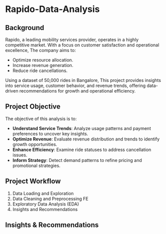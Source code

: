 # Rapido-Data-Analysis
## Background
Rapido, a leading mobility services provider, operates in a highly competitive market. With a focus on customer satisfaction and operational excellence, The company aims to:

- Optimize resource allocation.
- Increase revenue generation.
- Reduce ride cancellations.

Using a dataset of 50,000 rides in Bangalore, This project provides insights into service usage, customer behavior, and revenue trends, offering data-driven recommendations for growth and operational efficiency.

## Project Objective
The objective of this analysis is to:

- **Understand Service Trends**: Analyze usage patterns and payment preferences to uncover key insights.
- **Optimize Revenue**: Evaluate revenue distribution and trends to identify growth opportunities.
- **Enhance Efficiency**: Examine ride statuses to address cancellation issues.
- **Inform Strategy**: Detect demand patterns to refine pricing and promotional strategies.

## Project Workflow
1. Data Loading and Exploration
2. Data Cleaning and Preprocessing FE
3. Exploratory Data Analysis (EDA)
4. Insights and Recommendations

## Insights & Recommendations
